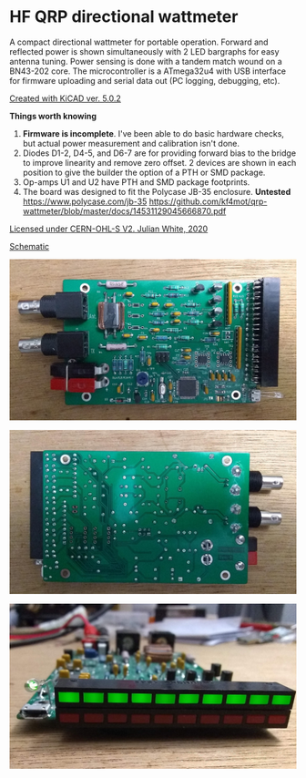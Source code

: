 # HF QRP directional wattmeter
A compact directional wattmeter for portable operation. Forward and reflected power is shown simultaneously with 2 LED bargraphs for easy antenna tuning.
Power sensing is done with a tandem match wound on a BN43-202 core. The microcontroller is a ATmega32u4 with USB interface for firmware uploading and serial data out (PC logging, debugging, etc).

[Created with KiCAD ver. 5.0.2](https://kicad.org)

**Things worth knowing**

1. **Firmware is incomplete**. I've been able to do basic hardware checks, but actual power measurement and calibration isn't done.
1. Diodes D1-2, D4-5, and D6-7 are for providing forward bias to the bridge to improve linearity and remove zero offset. 2 devices are shown in each position to give the builder the option of a PTH or SMD package.
1. Op-amps U1 and U2 have PTH and SMD package footprints.
1. The board was designed to fit the Polycase JB-35 enclosure. **Untested** https://www.polycase.com/jb-35 https://github.com/kf4mot/qrp-wattmeter/blob/master/docs/14531129045666870.pdf 

[Licensed under CERN-OHL-S V2. Julian White, 2020](https://www.ohwr.org/project/cernohl/wikis/home)

[Schematic](https://github.com/kf4mot/qrp-wattmeter/blob/master/hardware/qrp_wattmeter.pdf)

![Complete](https://github.com/kf4mot/qrp-wattmeter/blob/master/images/watt-i-know-top.jpg "Board Top")

![BoardTop](https://github.com/kf4mot/qrp-wattmeter/blob/master/images/watt-i-know-btm.jpg "Board Bottom")

![BoardTop 3D](https://github.com/kf4mot/qrp-wattmeter/blob/master/images/watt-i-know-front.jpg "Board Front")
